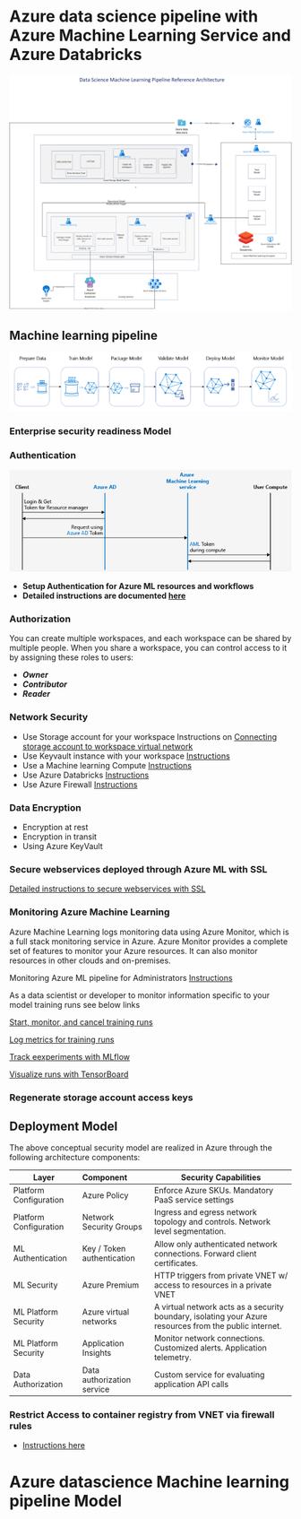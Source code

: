 
# Azure data science pipeline with Azure Machine Learning Service and Azure Databricks
![](https://github.com/madhavi-mal/azuredatasciencepipeline/blob/master/Azure-MLops-Datascience-pipeline-ref-architecture.png)

## Machine learning pipeline

![](https://github.com/madhavi-mal/azuredatasciencepipeline/blob/master/pipeline-flow.png)



### Enterprise security readiness Model

### Authentication
![](https://github.com/madhavi-mal/azuredatasciencepipeline/blob/master/authentication.png)

* **Setup Authentication for Azure ML resources and workflows**
* **Detailed instructions are documented [here](https://docs.microsoft.com/en-us/azure/machine-learning/how-to-setup-authentication)**

### Authorization

You can create multiple workspaces, and each workspace can be shared by multiple people. When you share a workspace, you can control access to it by assigning these roles to users:
* ***Owner***
* ***Contributor***
* ***Reader***

### Network Security

* Use Storage account for your workspace
 Instructions on [Connecting storage account to workspace virtual network](https://docs.microsoft.com/en-us/azure/machine-learning/how-to-enable-virtual-network#use-a-storage-account-for-your-workspace)
* Use Keyvault instance with your workspace [Instructions](https://docs.microsoft.com/en-us/azure/machine-learning/how-to-enable-virtual-network#use-a-key-vault-instance-with-your-workspace)
* Use a Machine learning Compute [Instructions](https://docs.microsoft.com/en-us/azure/machine-learning/how-to-enable-virtual-network#compute-instance)
* Use Azure Databricks [Instructions](https://docs.microsoft.com/en-us/azure/machine-learning/how-to-enable-virtual-network#use-azure-databricks)
* Use Azure Firewall [Instructions](https://docs.microsoft.com/en-us/azure/machine-learning/how-to-enable-virtual-network#use-azure-firewall)


### Data Encryption

* Encryption at rest
* Encryption in transit
* Using Azure KeyVault

### Secure webservices deployed through Azure ML with SSL 
[Detailed instructions to secure webservices with SSL](https://docs.microsoft.com/en-us/azure/machine-learning/how-to-secure-web-service)

### Monitoring Azure Machine Learning

Azure Machine Learning logs monitoring data using Azure Monitor, which is a full stack monitoring service in Azure. Azure Monitor provides a complete set of features to monitor your Azure resources. It can also monitor resources in other clouds and on-premises.

Monitoring Azure ML pipeline for Administrators [Instructions](https://docs.microsoft.com/en-us/azure/machine-learning/monitor-azure-machine-learning)

As a data scientist or developer to monitor information specific to your model training runs see below links

[Start, monitor, and cancel training runs](https://docs.microsoft.com/en-us/azure/machine-learning/how-to-manage-runs)

[Log metrics for training runs](https://docs.microsoft.com/en-us/azure/machine-learning/how-to-track-experiments)

[Track eexperiments with MLflow](https://docs.microsoft.com/en-us/azure/machine-learning/how-to-use-mlflow)

[Visualize runs with TensorBoard](https://docs.microsoft.com/en-us/azure/machine-learning/how-to-monitor-tensorboard)

### Regenerate storage account access keys

## Deployment Model

The above conceptual security model are realized in Azure through the following architecture components:

| Layer                  | Component                  | Security Capabilities                                                              |
|------------------------|:---------------------------|------------------------------------------------------------------------------------|
| Platform Configuration | Azure Policy               | Enforce Azure SKUs. Mandatory PaaS service settings                                |
| Platform Configuration | Network Security Groups    | Ingress and egress network topology and controls. Network level segmentation.      |
| ML Authentication      | Key / Token authentication | Allow only authenticated network connections. Forward client certificates.         |
| ML Security            | Azure  Premium    | HTTP triggers from private VNET w/ access to resources in a private VNET           |
| ML Platform Security   | Azure virtual networks     | A virtual network acts as a security boundary, isolating your Azure resources from the public internet.|
| ML Platform Security   | Application Insights       | Monitor network connections. Customized alerts. Application telemetry.             |
| Data Authorization     | Data authorization service | Custom service for evaluating application API calls 

### Restrict Access to container registry from VNET via firewall rules
* [Instructions here](https://docs.microsoft.com/en-us/azure/container-registry/container-registry-vnet)

# Azure datascience Machine learning pipeline Model

